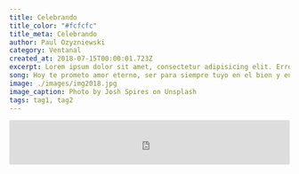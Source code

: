 ```yaml
---
title: Celebrando
title_color: "#fcfcfc"
title_meta: Celebrando
author: Paul Ozyzniewski
category: Ventanal
created_at: 2018-07-15T00:00:01.723Z
excerpt: Lorem ipsum dolor sit amet, consectetur adipisicing elit. Error doloremque omnis animi, eligendi magni a voluptatum, vitae, consequuntur rerum illum odit fugit assumenda rem dolores inventore iste reprehenderit maxime! Iusto.
song: Hoy te prometo amor eterno, ser para siempre tuyo en el bien y en el mal. Hoy te demuestro cuánto te quiero, amándote hasta mi final.
image: ./images/img2018.jpg
image_caption: Photo by Josh Spires on Unsplash
tags: tag1, tag2
---
```


<div>
    <iframe src="https://open.spotify.com/embed/track/2Gxl1JA1dAUtiIHBnulxrM" width="100%" height="80" frameborder="0" allowtransparency="true" allow="encrypted-media"></iframe>
</div>